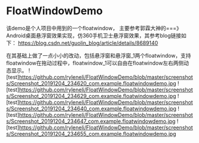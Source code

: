 # FloatWindowDemo
该demo是个人项目中用到的一个floatwindow，
主要参考郭霖大神的===》Android桌面悬浮窗效果实现，仿360手机卫士悬浮窗效果，其参考blog链接如下：
https://blog.csdn.net/guolin_blog/article/details/8689140

在其基础上做了一点小小的改动，包括悬浮窗和悬浮窗_1两个floatwindow，支持floatwindow在拖动过程中，floatwindow_1可以自由在floatwindow左右两侧动态显示。
![test]https://github.com/ryleneli/FloatWindowDemo/blob/master/screenshots/Screenshot_20191204_234620_com.example.floatwindowdemo.jpg
![test]https://github.com/ryleneli/FloatWindowDemo/blob/master/screenshots/Screenshot_20191204_234629_com.example.floatwindowdemo.jpg
![test]https://github.com/ryleneli/FloatWindowDemo/blob/master/screenshots/Screenshot_20191204_234640_com.example.floatwindowdemo.jpg
![test]https://github.com/ryleneli/FloatWindowDemo/blob/master/screenshots/Screenshot_20191204_234647_com.example.floatwindowdemo.jpg
![test]https://github.com/ryleneli/FloatWindowDemo/blob/master/screenshots/Screenshot_20191204_234655_com.example.floatwindowdemo.jpg
